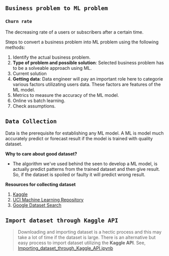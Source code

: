 
## **```Business problem to ML problem```**

### **```Churn rate```**
The decreasing rate of a users or subscribers after a certain time. 

Steps to convert a business problem into ML problem using the following methods:

1. Identify the actual business problem.
2. **Type of problem and possible solution**: Selected business problem has to be a solveable approach using ML.
3. Current solution
4. **Getting data**: Data engineer will pay an important role here to categorie various factors utilizating users data. These factors are features of the ML model.
5. Metrics to measure the accuracy of the ML model.
6. Online vs batch learning.
7. Check assumptions.

## **```Data Collection```**
Data is the prerequisite for establishing any ML model. A ML is model much accurately predict or forecast result if the model is trained with quality dataset.


**Why to care about good dataset?**  

- The algorithm we've used behind the seen to develop a ML model, is actually predict patterns from the trained dataset and then give result. So, if the dataset is spoiled or faulty it will predict wrong result. 

**Resources for collecting dataset**  

1. [Kaggle](https://www.kaggle.com/datasets?fileType=csv)
2. [UCI Machine Learning Repository](https://archive.ics.uci.edu/)
3. [Google Dataset Search](https://datasetsearch.research.google.com/)

## **```Import dataset through Kaggle API```**

> Downloading and importing dataset is a hectic process and this may take a lot of time if the dataset is large. There is an alternative but easy process to import dataset utilizing the **Kaggle API**. See, [Importing_dataset_through_Kaggle_API.ipynb](./Importing_dataset_through_Kaggle_API.ipynb)

